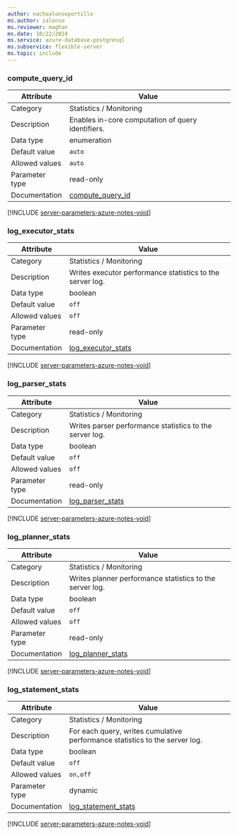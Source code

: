 ```yaml
---
author: nachoalonsoportillo
ms.author: ialonso
ms.reviewer: maghan
ms.date: 10/22/2024
ms.service: azure-database-postgresql
ms.subservice: flexible-server
ms.topic: include
---
```

### compute_query_id

| Attribute      | Value                                                      |
|----------------|------------------------------------------------------------|
| Category       | Statistics / Monitoring |
| Description    | Enables in-core computation of query identifiers.                           |
| Data type      | enumeration |
| Default value  | `auto`        |
| Allowed values | `auto`         |
| Parameter type | read-only      |
| Documentation  | [compute_query_id](https://www.postgresql.org/docs/15/runtime-config-statistics.html#GUC-COMPUTE-QUERY-ID)     |


[!INCLUDE [server-parameters-azure-notes-void](./server-parameters-azure-notes-void.md)]



### log_executor_stats

| Attribute      | Value                                                      |
|----------------|------------------------------------------------------------|
| Category       | Statistics / Monitoring |
| Description    | Writes executor performance statistics to the server log.                   |
| Data type      | boolean     |
| Default value  | `off`         |
| Allowed values | `off`          |
| Parameter type | read-only      |
| Documentation  | [log_executor_stats](https://www.postgresql.org/docs/15/runtime-config-statistics.html#id-1.6.7.12.3.2.2.4.3)  |


[!INCLUDE [server-parameters-azure-notes-void](./server-parameters-azure-notes-void.md)]



### log_parser_stats

| Attribute      | Value                                                      |
|----------------|------------------------------------------------------------|
| Category       | Statistics / Monitoring |
| Description    | Writes parser performance statistics to the server log.                     |
| Data type      | boolean     |
| Default value  | `off`         |
| Allowed values | `off`          |
| Parameter type | read-only      |
| Documentation  | [log_parser_stats](https://www.postgresql.org/docs/15/runtime-config-statistics.html#id-1.6.7.12.3.2.2.4.3)    |


[!INCLUDE [server-parameters-azure-notes-void](./server-parameters-azure-notes-void.md)]



### log_planner_stats

| Attribute      | Value                                                      |
|----------------|------------------------------------------------------------|
| Category       | Statistics / Monitoring |
| Description    | Writes planner performance statistics to the server log.                    |
| Data type      | boolean     |
| Default value  | `off`         |
| Allowed values | `off`          |
| Parameter type | read-only      |
| Documentation  | [log_planner_stats](https://www.postgresql.org/docs/15/runtime-config-statistics.html#id-1.6.7.12.3.2.2.4.3)   |


[!INCLUDE [server-parameters-azure-notes-void](./server-parameters-azure-notes-void.md)]



### log_statement_stats

| Attribute      | Value                                                      |
|----------------|------------------------------------------------------------|
| Category       | Statistics / Monitoring |
| Description    | For each query, writes cumulative performance statistics to the server log. |
| Data type      | boolean     |
| Default value  | `off`         |
| Allowed values | `on,off`       |
| Parameter type | dynamic        |
| Documentation  | [log_statement_stats](https://www.postgresql.org/docs/15/runtime-config-statistics.html#id-1.6.7.12.3.2.2.4.3) |


[!INCLUDE [server-parameters-azure-notes-void](./server-parameters-azure-notes-void.md)]



